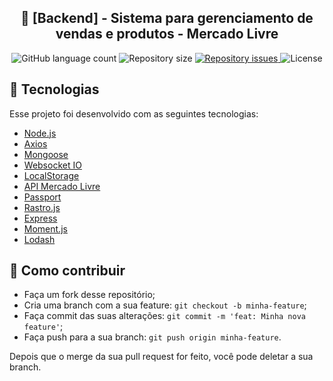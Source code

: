 <h2 align="center">
  🚀 [Backend] - Sistema para gerenciamento de vendas e produtos - Mercado Livre
</h2>

<p align="center">
  <img alt="GitHub language count" src="https://img.shields.io/github/languages/count/FelipeDeveloperFullStack/SISIML-BACKEND-MERCADO-LIVRE">

  <img alt="Repository size" src="https://img.shields.io/github/repo-size/FelipeDeveloperFullStack/SISIML-BACKEND-MERCADO-LIVRE">

  <a href="https://github.com/FelipeDeveloperFullStack/SISIML-BACKEND-MERCADO-LIVRE/issues">
    <img alt="Repository issues" src="https://img.shields.io/github/issues/FelipeDeveloperFullStack/SISIML-BACKEND-MERCADO-LIVRE">
  </a>

  <img alt="License" src="https://img.shields.io/badge/license-MIT-brightgreen">
</p>

## :rocket: Tecnologias

Esse projeto foi desenvolvido com as seguintes tecnologias:

- [Node.js](https://nodejs.org/en/)
- [Axios](https://reactjs.org)
- [Mongoose](https://mongoosejs.com/)
- [Websocket IO](https://socket.io/)
- [LocalStorage](https://developer.mozilla.org/en-US/docs/Web/API/Window/localStorage)
- [API Mercado Livre](https://developers.mercadolivre.com.br/)
- [Passport](https://www.passportjs.org/)
- [Rastro.js](https://github.com/talesluna/rastrojs)
- [Express](https://expressjs.com/)
- [Moment.js](https://momentjs.com/)
- [Lodash](https://lodash.com/)

## 🤔 Como contribuir

- Faça um fork desse repositório;
- Cria uma branch com a sua feature: `git checkout -b minha-feature`;
- Faça commit das suas alterações: `git commit -m 'feat: Minha nova feature'`;
- Faça push para a sua branch: `git push origin minha-feature`.

Depois que o merge da sua pull request for feito, você pode deletar a sua branch.
